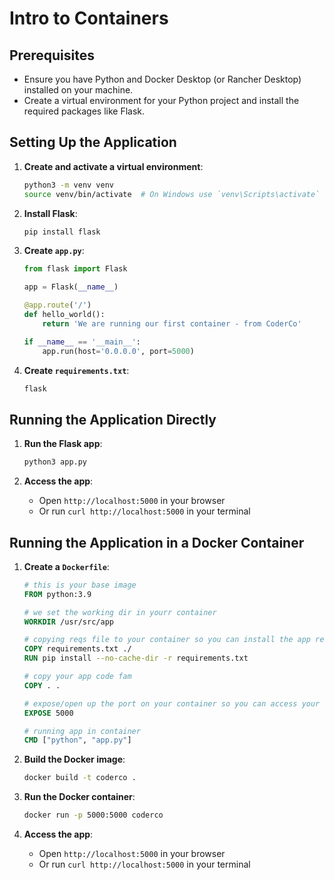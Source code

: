 # Intro to Containers

## Prerequisites

- Ensure you have Python and Docker Desktop (or Rancher Desktop) installed on your machine.
- Create a virtual environment for your Python project and install the required packages like Flask.


## Setting Up the Application

1. **Create and activate a virtual environment**:
    ```sh
    python3 -m venv venv
    source venv/bin/activate  # On Windows use `venv\Scripts\activate`
    ```

2. **Install Flask**:
    ```sh
    pip install flask
    ```

3. **Create `app.py`**:
    ```python
    from flask import Flask

    app = Flask(__name__)

    @app.route('/')
    def hello_world():
        return 'We are running our first container - from CoderCo'

    if __name__ == '__main__':
        app.run(host='0.0.0.0', port=5000)
    ```

4. **Create `requirements.txt`**:
    ```txt
    flask
    ```

## Running the Application Directly

1. **Run the Flask app**:
    ```sh
    python3 app.py
    ```

2. **Access the app**:
    - Open `http://localhost:5000` in your browser
    - Or run `curl http://localhost:5000` in your terminal

## Running the Application in a Docker Container

1. **Create a `Dockerfile`**:
    ```Dockerfile
    # this is your base image
    FROM python:3.9

    # we set the working dir in yourr container
    WORKDIR /usr/src/app

    # copying reqs file to your container so you can install the app reqs ygm
    COPY requirements.txt ./
    RUN pip install --no-cache-dir -r requirements.txt

    # copy your app code fam
    COPY . .

    # expose/open up the port on your container so you can access your app ygm
    EXPOSE 5000

    # running app in container
    CMD ["python", "app.py"]
    ```

2. **Build the Docker image**:
    ```sh
    docker build -t coderco .
    ```

3. **Run the Docker container**:
    ```sh
    docker run -p 5000:5000 coderco
    ```

4. **Access the app**:
    - Open `http://localhost:5000` in your browser
    - Or run `curl http://localhost:5000` in your terminal
